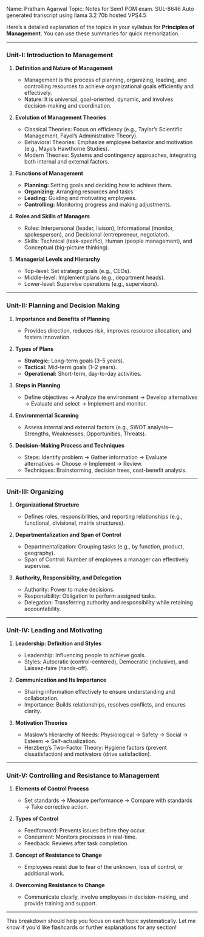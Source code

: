 Name: Pratham Agarwal
Topic: Notes for Sem1 POM exam.
SUL-8646 Auto generated transcript using llama 3.2 70b hosted VPS4.5

Here’s a detailed explanation of the topics in your syllabus for **Principles of Management**. You can use these summaries for quick memorization.

---

### **Unit-I: Introduction to Management**
1. **Definition and Nature of Management**  
   - Management is the process of planning, organizing, leading, and controlling resources to achieve organizational goals efficiently and effectively.  
   - Nature: It is universal, goal-oriented, dynamic, and involves decision-making and coordination.

2. **Evolution of Management Theories**  
   - Classical Theories: Focus on efficiency (e.g., Taylor’s Scientific Management, Fayol’s Administrative Theory).  
   - Behavioral Theories: Emphasize employee behavior and motivation (e.g., Mayo’s Hawthorne Studies).  
   - Modern Theories: Systems and contingency approaches, integrating both internal and external factors.

3. **Functions of Management**  
   - **Planning:** Setting goals and deciding how to achieve them.  
   - **Organizing:** Arranging resources and tasks.  
   - **Leading:** Guiding and motivating employees.  
   - **Controlling:** Monitoring progress and making adjustments.

4. **Roles and Skills of Managers**  
   - Roles: Interpersonal (leader, liaison), Informational (monitor, spokesperson), and Decisional (entrepreneur, negotiator).  
   - Skills: Technical (task-specific), Human (people management), and Conceptual (big-picture thinking).

5. **Managerial Levels and Hierarchy**  
   - Top-level: Set strategic goals (e.g., CEOs).  
   - Middle-level: Implement plans (e.g., department heads).  
   - Lower-level: Supervise operations (e.g., supervisors).

---

### **Unit-II: Planning and Decision Making**
1. **Importance and Benefits of Planning**  
   - Provides direction, reduces risk, improves resource allocation, and fosters innovation.

2. **Types of Plans**  
   - **Strategic:** Long-term goals (3–5 years).  
   - **Tactical:** Mid-term goals (1–2 years).  
   - **Operational:** Short-term, day-to-day activities.

3. **Steps in Planning**  
   - Define objectives → Analyze the environment → Develop alternatives → Evaluate and select → Implement and monitor.

4. **Environmental Scanning**  
   - Assess internal and external factors (e.g., SWOT analysis—Strengths, Weaknesses, Opportunities, Threats).

5. **Decision-Making Process and Techniques**  
   - Steps: Identify problem → Gather information → Evaluate alternatives → Choose → Implement → Review.  
   - Techniques: Brainstorming, decision trees, cost-benefit analysis.

---

### **Unit-III: Organizing**
1. **Organizational Structure**  
   - Defines roles, responsibilities, and reporting relationships (e.g., functional, divisional, matrix structures).

2. **Departmentalization and Span of Control**  
   - Departmentalization: Grouping tasks (e.g., by function, product, geography).  
   - Span of Control: Number of employees a manager can effectively supervise.

3. **Authority, Responsibility, and Delegation**  
   - Authority: Power to make decisions.  
   - Responsibility: Obligation to perform assigned tasks.  
   - Delegation: Transferring authority and responsibility while retaining accountability.

---

### **Unit-IV: Leading and Motivating**
1. **Leadership: Definition and Styles**  
   - Leadership: Influencing people to achieve goals.  
   - Styles: Autocratic (control-centered), Democratic (inclusive), and Laissez-faire (hands-off).

2. **Communication and Its Importance**  
   - Sharing information effectively to ensure understanding and collaboration.  
   - Importance: Builds relationships, resolves conflicts, and ensures clarity.

3. **Motivation Theories**  
   - Maslow’s Hierarchy of Needs: Physiological → Safety → Social → Esteem → Self-actualization.  
   - Herzberg’s Two-Factor Theory: Hygiene factors (prevent dissatisfaction) and motivators (drive satisfaction).

---

### **Unit-V: Controlling and Resistance to Management**
1. **Elements of Control Process**  
   - Set standards → Measure performance → Compare with standards → Take corrective action.

2. **Types of Control**  
   - Feedforward: Prevents issues before they occur.  
   - Concurrent: Monitors processes in real-time.  
   - Feedback: Reviews after task completion.

3. **Concept of Resistance to Change**  
   - Employees resist due to fear of the unknown, loss of control, or additional work.

4. **Overcoming Resistance to Change**  
   - Communicate clearly, involve employees in decision-making, and provide training and support.

---

This breakdown should help you focus on each topic systematically. Let me know if you'd like flashcards or further explanations for any section!
